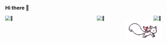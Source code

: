 ### Hi there 👋

[<img align="left" alt="🦑" src="https://github-readme-stats.vercel.app/api/top-langs/?username=zivenyang&layout=compact" style="width: 296px; float: left">](#)
[<img align="right" alt="🦑" src="https://github-readme-stats.vercel.app/api?username=zivenyang&show_icons=true" style="float: right">](#)
[<img align="left" width="150" alt="🦑" src="https://count.getloli.com/get/@zivenyang?theme=rule34">](#)
<img src="./images/%E7%99%BD%E7%8B%90.gif" height="60" align="right"/>

